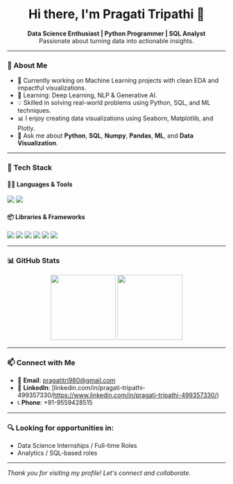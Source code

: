 <h1 align="center">Hi there, I'm Pragati Tripathi 👋</h1>

<p align="center">
  <strong>Data Science Enthusiast | Python Programmer | SQL Analyst</strong><br>
  Passionate about turning data into actionable insights.
</p>

---

### 🧠 About Me
- 🔭 Currently working on Machine Learning projects with clean EDA and impactful visualizations.
- 🌱 Learning: Deep Learning, NLP & Generative AI.
- 💡 Skilled in solving real-world problems using Python, SQL, and ML techniques.
- 📊 I enjoy creating data visualizations using Seaborn, Matplotlib, and Plotly.
- 💬 Ask me about **Python**, **SQL**, **Numpy**, **Pandas**, **ML**, and **Data Visualization**.

---

### 🚀 Tech Stack

#### 🧑‍💻 Languages & Tools

<p align="left">
  <img src="https://img.shields.io/badge/Python-3776AB?style=for-the-badge&logo=python&logoColor=white" />
  <img src="https://img.shields.io/badge/SQL-4479A1?style=for-the-badge&logo=postgresql&logoColor=white" />
</p>

#### 📦 Libraries & Frameworks

<p align="left">
  <img src="https://img.shields.io/badge/Numpy-013243?style=for-the-badge&logo=numpy&logoColor=white" />
  <img src="https://img.shields.io/badge/Pandas-150458?style=for-the-badge&logo=pandas&logoColor=white" />
  <img src="https://img.shields.io/badge/Matplotlib-ffb500?style=for-the-badge&logo=matplotlib&logoColor=black" />
  <img src="https://img.shields.io/badge/Seaborn-2C2D72?style=for-the-badge&logo=python&logoColor=white" />
  <img src="https://img.shields.io/badge/Plotly-3F4F75?style=for-the-badge&logo=plotly&logoColor=white" />
  <img src="https://img.shields.io/badge/Scikit--Learn-F7931E?style=for-the-badge&logo=scikit-learn&logoColor=white" />
</p>

---

### 📊 GitHub Stats

<p align="center">
  <img src="https://github-readme-stats.vercel.app/api?username=vaibhavsri7985&show_icons=true&theme=default" height="150" />
  <img src="https://github-readme-stats.vercel.app/api/top-langs/?username=vaibhavsri7985&layout=compact&theme=default" height="150"/>
</p>

---

### 📫 Connect with Me

- 📧 **Email**: [pragatitri980@gmail.com](mailto:pragatitri980@gmail.com)  
- 🔗 **LinkedIn**: [linkedin.com/in/pragati-tripathi-499357330/https://www.linkedin.com/in/pragati-tripathi-499357330/)  
- 📞 **Phone**: +91-9559428515

---

### 🔍 Looking for opportunities in:
- Data Science Internships / Full-time Roles  
- Analytics / SQL-based roles

---

_Thank you for visiting my profile! Let's connect and collaborate._
